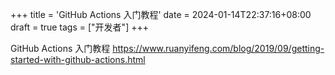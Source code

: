 +++
title = 'GitHub Actions 入门教程'
date = 2024-01-14T22:37:16+08:00
draft = true
tags = ["开发者"]
+++

GitHub Actions 入门教程
https://www.ruanyifeng.com/blog/2019/09/getting-started-with-github-actions.html
